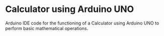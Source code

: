 # Calculator using Arduino UNO
Arduino IDE code for the functioning of a Calculator using Arduino UNO to perform basic mathematical operations.
